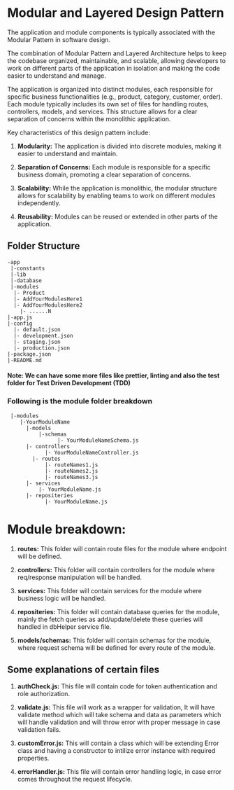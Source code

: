 # Modular and Layered Design Pattern

The application and module components is typically associated with the Modular Pattern in software design.

The combination of Modular Pattern and Layered Architecture helps to keep the codebase organized, maintainable, and scalable, allowing developers to work on different parts of the application in isolation and making the code easier to understand and manage.

The application is organized into distinct modules, each responsible for specific business functionalities (e.g., product, category, customer, order). Each module typically includes its own set of files for handling routes, controllers, models, and services. This structure allows for a clear separation of concerns within the monolithic application.

Key characteristics of this design pattern include:

1. **Modularity:** The application is divided into discrete modules, making it easier to understand and maintain.

2. **Separation of Concerns:** Each module is responsible for a specific business domain, promoting a clear separation of concerns.

3. **Scalability:** While the application is monolithic, the modular structure allows for scalability by enabling teams to work on different modules independently.

4. **Reusability:** Modules can be reused or extended in other parts of the application.


## Folder Structure
```
-app
 |-constants
 |-lib
 |-database
 |-modules
  |- Product
  |- AddYourModulesHere1 
  |- AddYourModulesHere2
	|- ......N
|-app.js
|-config
  |- default.json
  |- development.json
  |- staging.json
  |- production.json
|-package.json
|-README.md
```
#### Note: We can have some more files like prettier, linting and also the test folder for Test Driven Development (TDD)

### Following is the module folder breakdown

```
 |-modules
    |-YourModuleName
      |-models
		  |-schemas
			    |- YourModuleNameSchema.js
      |- controllers
    		|- YourModuleNameController.js
	    |- routes
	    	|- routeNames1.js 
	    	|- routeNames2.js 
	    	|- routeNames3.js 
      |- services
          |- YourModuleName.js
      |- repositeries
            |- YourModuleName.js        
```

# Module breakdown: 

1. **routes:** This folder will contain route files for the module where endpoint will be defined.

2. **controllers:** This folder will contain controllers for the module where req/response manipulation will be handled.

3. **services:** This folder will contain services for the module where business logic will be handled.

4. **repositeries:** This folder will contain database queries for the module, mainly the fetch queries as add/update/delete these queries will handled in dbHelper service file.

5. **models/schemas:**  This folder will contain schemas for the module, where request schema will be defined for every route of the module.

## Some explanations of certain files

1. **authCheck.js:** This file will contain code for token authentication and role authorization.

2. **validate.js:** This file will work as a wrapper for validation, It will have validate method which will take schema and data as parameters which will handle validation and will throw error with proper message in case validation fails.

3. **customError.js:** This will contain a class which will be extending Error class and having a constructor to intilize error instance with required properties.

4. **errorHandler.js:** This file will contain error handling logic, in case error comes throughout the request lifecycle.